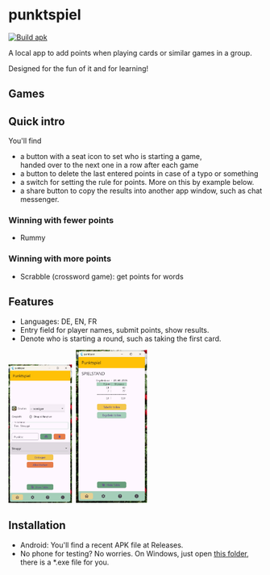 # punktspiel

[![Build apk](https://github.com/DGrothe-PhD/punktspiel/actions/workflows/ci.yml/badge.svg)](https://github.com/DGrothe-PhD/punktspiel/actions/workflows/ci.yml)

A local app to add points when playing cards or similar games in a group.

Designed for the fun of it and for learning!

##  Games

## Quick intro
You'll find
- a button with a seat icon to set who is starting a game, \
  handed over to the next one in a row after each game
- a button to delete the last entered points in case of a typo or something
- a switch for setting the rule for points. More on this by example below.
- a share button to copy the results into another app window, such as chat messenger.

### Winning with fewer points
* Rummy

### Winning with more points
* Scrabble (crossword game): get points for words

## Features
* Languages: DE, EN, FR
* Entry field for player names, submit points, show results.
* Denote who is starting a round, such as taking the first card.

<img src="./doc/ExampleSubmitForm.png?" alt="Submit Form" style="width:25%; height:auto;">&nbsp;&nbsp;<img src="./doc/ExampleResults.png?" alt="Example Results" style="width:28%; height:auto;">

## Installation
* Android: You'll find a recent APK file at Releases.
* No phone for testing? No worries. On Windows, just open [this folder](build/windows/x64/runner/Release), there is a *.exe file for you.

